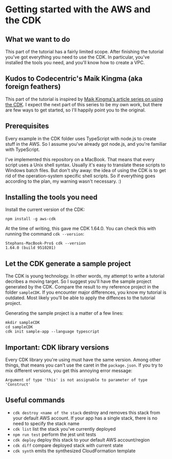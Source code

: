 # Getting started with the AWS and the CDK

## What we want to do

This part of the tutorial has a fairly limited scope. After finishing the tutorial you've got everything you need to use the CDK. In particular, you've installed the tools you need, and you'll know how to create a VPC.

## Kudos to Codecentric's Maik Kingma (aka foreign feathers)
This part of the tutorial is inspired by <a href="https://blog.codecentric.de/en/2019/09/aws-cdk-create-custom-vpc/">Maik Kingma's article series on using the CDK</a>. I expect the next part of this series to be my own work, but there are few ways to get started, so I'll happily point you to the original.

## Prerequisites
Every example in the CDK folder uses TypeScript with node.js to create stuff in the AWS. So I assume you've already got node.js, and you're familiar with TypeScript.

I've implemented this repository on a MacBook. That means that every script uses a Unix shell syntax. Usually it's easy to translate these scripts to Windows batch files. But don't shy away: the idea of using the CDK is to get rid of the operation-system specific shell scripts. So if everything goes according to the plan, my warning wasn't necessary. :)

## Installing the tools you need

Install the current version of the CDK:
```
npm install -g aws-cdk
```

At the time of writing, this gave me CDK 1.64.0. You can check this with running the command <code>cdk --version</code>:

```
Stephans-MacBook-Pro$ cdk --version
1.64.0 (build 9510201)
```

## Let the CDK generate a sample project
The CDK is young technology. In other words, my attempt to write a tutorial decribes a moving target. So I suggest you'll have the sample project generated by the CDK. Compare the result to my reference project in the folder `sampleCDK`. If you encounter major differences, you know my tutorial is outdated. Most likely you'll be able to apply the diffences to the tutorial project.

Generating the sample project is a matter of a few lines:
```
mkdir sampleCDK
cd sampleCDK
cdk init sample-app --language typescript
```

## Important: CDK library versions
Every CDK library you're using must have the same version. Among other things, that means you can't use the caret in the `package.json`. If you try to mix different versions, you get this annoying error message:
```
Argument of type 'this' is not assignable to parameter of type 'Construct'
```

## Useful commands

 * `cdk destroy <name of the stack`      destroy and removes this stack from your default AWS account. If your app has a single stack, there is no need to specify the stack name
 * `cdk list`        list the stack you've currently deployed
 * `npm run test`    perform the jest unit tests
 * `cdk deploy`      deploy this stack to your default AWS account/region
 * `cdk diff`        compare deployed stack with current state
 * `cdk synth`       emits the synthesized CloudFormation template
